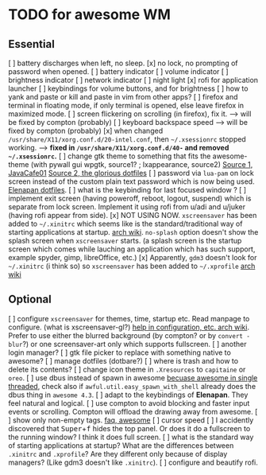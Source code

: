 # TODO for awesome WM

## Essential

[ ] battery discharges when left, no sleep.
[x] no lock, no prompting of password when opened.
[ ] battery indicator
[ ] volume indicator
[ ] brightness indicator
[ ] network indicator
[ ] night light
[x] rofi for application launcher
[ ] keybindings for volume buttons, and for brightness
[ ] how to yank and paste or kill and paste in vim from other apps?
[ ] firefox and terminal in floating mode, if only terminal is opened, else leave firefox in maximized mode.
[ ] screen flickering on scrolling (in firefox), fix it. --> will be fixed by compton (probably)
[ ] keyboard backspace speed --> will be fixed by compton (probably)
[x] when changed `/usr/share/X11/xorg.conf.d/20-intel.conf`, then `~/.xsessionrc` stopped working. --> **fixed in `/usr/share/X11/xorg.conf.d/40-` and removed `~/.xsessionrc`.**
[ ] change gtk theme to something that fits the awesome-theme (with pywall gui wpgtk, source1? ; lxappearance, source2) [Source 1, JavaCafe01](https://github.com/JavaCafe01/dotfiles#system-info) [Source 2, the glorious dotfiles](https://github.com/manilarome/the-glorious-dotfiles/wiki/How-Tos)
[ ] password via `lua-pam` on lock screen instead of the custom plain text password which is now being used. [Elenapan dotfiles](https://github.com/elenapan/dotfiles/wiki/Advanced-setup).
[ ] what is the keybinding for last focused window ?
[ ] implement exit screen (having poweroff, reboot, logout, suspend) which is separate from lock screen. Implement it using rofi from u/adi and u/juker (having rofi appear from side).
[x] NOT USING NOW. `xscreensaver` has been added to `~/.xinitrc` which seems like is the standard/traditional way of starting applications at startup. [arch wiki](https://bbs.archlinux.org/viewtopic.php?pid=640418#p640418). `no-splash` option doesn't show the splash screen when `xscreensaver` starts. (a splash screen is the startup screen which comes while lauching an application which 
has such support, example spyder, gimp, libreOffice, etc.)
[x] Apparently, `gdm3` doesn't look for `~/.xinitrc` (i think so) so `xscreensaver` has been added to `~/.xprofile` [arch wiki](https://wiki.archlinux.org/index.php/Xprofile)


## Optional

[ ] configure `xscreensaver` for themes, time, startup etc. Read manpage to configure. (what is xscreensaver-gl?) [help in configuration, etc. arch wiki](https://wiki.archlinux.org/index.php/XScreenSaver). Prefer to use either the blurred background (by compton? or by `convert -blur`?) or one screensaver-art only which supports fullscreen.
[ ] another login manager?
[ ] gtk file picker to replace with something native to awesome?
[ ] manage dotfiles (dotbare?)
[ ] where is trash and how to delete its contents?
[ ] change icon theme in `.Xresources` to `capitaine` or `oreo`.
[ ] use dbus instead of spawn in awesome [becuase awesome in single threaded](https://pavelmakhov.com/2015/09/fix-awesome-freezes/), check also if `awful.util.easy_spawn_with_shell` already does the dbus thing in `awesome 4.3`.
[ ] adapt to the keybindings of **Elenapan**. They feel natural and logical.
[ ] use compton to avoid blocking and faster input events or scrolling. Compton will offload the drawing away from awesome.
[ ] show only non-empty tags. [faq, awesome](https://awesomewm.org/apidoc/documentation/90-FAQ.md.html)
[ ] cursor speed
[ ] I accidently discovered that <kbd>Super</kbd>+<kbd>f</kbd> hides the top panel. Or does it do a fullscreen to the running window? I think it does full screen.
[ ] what is the standard way of starting applications at startup? What are the differences between `.xinitrc` and `.xprofile`? Are they different only because of display managers? (Like gdm3 doesn't like `.xinitrc`).
[ ] configure and beautify rofi.